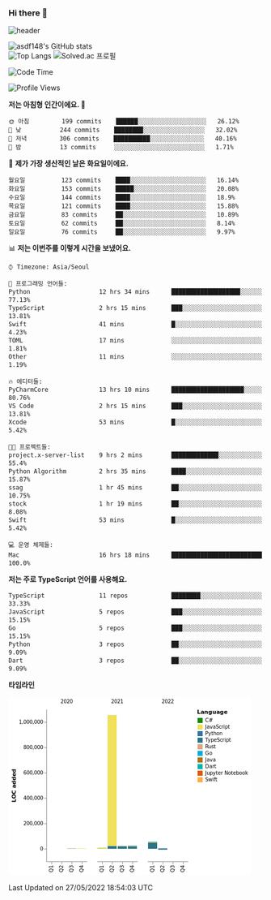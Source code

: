 ### Hi there 👋

![header](https://capsule-render.vercel.app/api?type=shark&color=gradient&height=300&section=header&text=asdf148&fontSize=90)

![asdf148's GitHub stats](https://github-readme-stats.vercel.app/api?username=asdf148&show_icons=true&theme=midnight-purple)<br>
![Top Langs](https://github-readme-stats.vercel.app/api/top-langs/?username=asdf148&layout=compact&theme=midnight-purple&langs_count=10)
![Solved.ac 프로필](http://mazassumnida.wtf/api/v2/generate_badge?boj=eldldk)

<!--
**asdf148/asdf148** is a ✨ _special_ ✨ repository because its `README.md` (this file) appears on your GitHub profile.

Here are some ideas to get you started:

- 🔭 I’m currently working on ...
- 🌱 I’m currently learning ...
- 👯 I’m looking to collaborate on ...
- 🤔 I’m looking for help with ...
- 💬 Ask me about ...
- 📫 How to reach me: ...
- 😄 Pronouns: ...
- ⚡ Fun fact: ...
-->

<!--START_SECTION:waka-->
![Code Time](http://img.shields.io/badge/Code%20Time-16%20hrs%2020%20mins-blue)

![Profile Views](http://img.shields.io/badge/Profile%20Views-47-blue)

**저는 아침형 인간이에요. 🐤** 

```text
🌞 아침         199 commits    ██████░░░░░░░░░░░░░░░░░░░   26.12% 
🌆 낮　         244 commits    ████████░░░░░░░░░░░░░░░░░   32.02% 
🌃 저녁         306 commits    ██████████░░░░░░░░░░░░░░░   40.16% 
🌙 밤　         13 commits     ░░░░░░░░░░░░░░░░░░░░░░░░░   1.71%

```
📅 **제가 가장 생산적인 날은 화요일이에요.** 

```text
월요일          123 commits    ████░░░░░░░░░░░░░░░░░░░░░   16.14% 
화요일          153 commits    █████░░░░░░░░░░░░░░░░░░░░   20.08% 
수요일          144 commits    ████░░░░░░░░░░░░░░░░░░░░░   18.9% 
목요일          121 commits    ████░░░░░░░░░░░░░░░░░░░░░   15.88% 
금요일          83 commits     ██░░░░░░░░░░░░░░░░░░░░░░░   10.89% 
토요일          62 commits     ██░░░░░░░░░░░░░░░░░░░░░░░   8.14% 
일요일          76 commits     ██░░░░░░░░░░░░░░░░░░░░░░░   9.97%

```


📊 **저는 이번주를 이렇게 시간을 보냈어요.** 

```text
⌚︎ Timezone: Asia/Seoul

💬 프로그래밍 언어들: 
Python                   12 hrs 34 mins      ███████████████████░░░░░░   77.13% 
TypeScript               2 hrs 15 mins       ███░░░░░░░░░░░░░░░░░░░░░░   13.81% 
Swift                    41 mins             █░░░░░░░░░░░░░░░░░░░░░░░░   4.23% 
TOML                     17 mins             ░░░░░░░░░░░░░░░░░░░░░░░░░   1.81% 
Other                    11 mins             ░░░░░░░░░░░░░░░░░░░░░░░░░   1.19%

🔥 에디터들: 
PyCharmCore              13 hrs 10 mins      ████████████████████░░░░░   80.76% 
VS Code                  2 hrs 15 mins       ███░░░░░░░░░░░░░░░░░░░░░░   13.81% 
Xcode                    53 mins             █░░░░░░░░░░░░░░░░░░░░░░░░   5.42%

🐱‍💻 프로젝트들: 
project.x-server-list    9 hrs 2 mins        █████████████░░░░░░░░░░░░   55.4% 
Python Algorithm         2 hrs 35 mins       ████░░░░░░░░░░░░░░░░░░░░░   15.87% 
ssag                     1 hr 45 mins        ██░░░░░░░░░░░░░░░░░░░░░░░   10.75% 
stock                    1 hr 19 mins        ██░░░░░░░░░░░░░░░░░░░░░░░   8.08% 
Swift                    53 mins             █░░░░░░░░░░░░░░░░░░░░░░░░   5.42%

💻 운영 체제들: 
Mac                      16 hrs 18 mins      █████████████████████████   100.0%

```

**저는 주로 TypeScript 언어를 사용해요.** 

```text
TypeScript               11 repos            ████████░░░░░░░░░░░░░░░░░   33.33% 
JavaScript               5 repos             ███░░░░░░░░░░░░░░░░░░░░░░   15.15% 
Go                       5 repos             ███░░░░░░░░░░░░░░░░░░░░░░   15.15% 
Python                   3 repos             ██░░░░░░░░░░░░░░░░░░░░░░░   9.09% 
Dart                     3 repos             ██░░░░░░░░░░░░░░░░░░░░░░░   9.09%

```


**타임라인**

![Chart not found](https://raw.githubusercontent.com/asdf148/asdf148/main/charts/bar_graph.png) 


 Last Updated on 27/05/2022 18:54:03 UTC
<!--END_SECTION:waka-->
